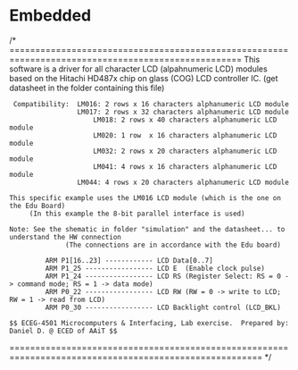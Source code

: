 # Embedded
/* ===================================================================================================
   This software is a driver for all character LCD (alpahnumeric LCD) modules based on
     the Hitachi HD487x chip on glass (COG) LCD controller IC. (get datasheet in the folder containing this file)
	 
	 Compatibility:  LM016: 2 rows x 16 characters alphanumeric LCD module
	                 LM017: 2 rows x 32 characters alphanumeric LCD module
                         LM018: 2 rows x 40 characters alphanumeric LCD module
                         LM020: 1 row  x 16 characters alphanumeric LCD module
                         LM032: 2 rows x 20 characters alphanumeric LCD module
                         LM041: 4 rows x 16 characters alphanumeric LCD module
	                 LM044: 4 rows x 20 characters alphanumeric LCD module
	
	This specific example uses the LM016 LCD module (which is the one on the Edu Board) 
         (In this example the 8-bit parallel interface is used)
	
	Note: See the shematic in folder "simulation" and the datasheet... to understand the HW connection
                  (The connections are in accordance with the Edu board)
              
             ARM P1[16..23] ------------ LCD Data[0..7]
             ARM P1_25 ----------------- LCD E  (Enable clock pulse)
             ARM P1_24 ----------------- LCD RS (Register Select: RS = 0 -> command mode; RS = 1 -> data mode)
             ARM P0_22 ----------------- LCD RW (RW = 0 -> write to LCD; RW = 1 -> read from LCD)
             ARM P0_30 ----------------- LCD Backlight control (LCD_BKL)
              
    $$ ECEG-4501 Microcomputers & Interfacing, Lab exercise.  Prepared by: Daniel D. @ ECED of AAiT $$
======================================================================================================= */
